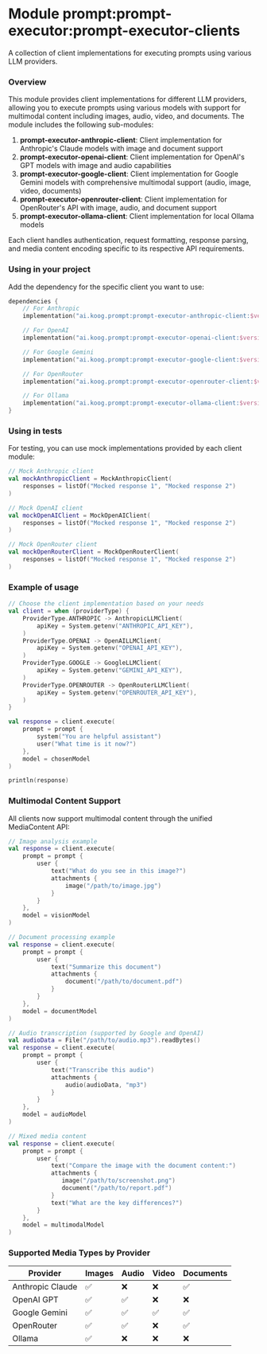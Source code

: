# Module prompt:prompt-executor:prompt-executor-clients

A collection of client implementations for executing prompts using various LLM providers.

### Overview

This module provides client implementations for different LLM providers, allowing you to execute prompts using various
models with support for multimodal content including images, audio, video, and documents. The module includes the
following sub-modules:

1. **prompt-executor-anthropic-client**: Client implementation for Anthropic's Claude models with image and document
   support
2. **prompt-executor-openai-client**: Client implementation for OpenAI's GPT models with image and audio capabilities
3. **prompt-executor-google-client**: Client implementation for Google Gemini models with comprehensive multimodal
   support (audio, image, video, documents)
4. **prompt-executor-openrouter-client**: Client implementation for OpenRouter's API with image, audio, and document
   support
5. **prompt-executor-ollama-client**: Client implementation for local Ollama models

Each client handles authentication, request formatting, response parsing, and media content encoding specific to its
respective API requirements.

### Using in your project

Add the dependency for the specific client you want to use:

```kotlin
dependencies {
    // For Anthropic
    implementation("ai.koog.prompt:prompt-executor-anthropic-client:$version")

    // For OpenAI
    implementation("ai.koog.prompt:prompt-executor-openai-client:$version")

    // For Google Gemini
    implementation("ai.koog.prompt:prompt-executor-google-client:$version")

    // For OpenRouter
    implementation("ai.koog.prompt:prompt-executor-openrouter-client:$version")

    // For Ollama
    implementation("ai.koog.prompt:prompt-executor-ollama-client:$version")
}
```

### Using in tests

For testing, you can use mock implementations provided by each client module:

```kotlin
// Mock Anthropic client
val mockAnthropicClient = MockAnthropicClient(
    responses = listOf("Mocked response 1", "Mocked response 2")
)

// Mock OpenAI client
val mockOpenAIClient = MockOpenAIClient(
    responses = listOf("Mocked response 1", "Mocked response 2")
)

// Mock OpenRouter client
val mockOpenRouterClient = MockOpenRouterClient(
    responses = listOf("Mocked response 1", "Mocked response 2")
)
```

### Example of usage

```kotlin
// Choose the client implementation based on your needs
val client = when (providerType) {
    ProviderType.ANTHROPIC -> AnthropicLLMClient(
        apiKey = System.getenv("ANTHROPIC_API_KEY"),
    )
    ProviderType.OPENAI -> OpenAILLMClient(
        apiKey = System.getenv("OPENAI_API_KEY"),
    )
    ProviderType.GOOGLE -> GoogleLLMClient(
        apiKey = System.getenv("GEMINI_API_KEY"),
    )
    ProviderType.OPENROUTER -> OpenRouterLLMClient(
        apiKey = System.getenv("OPENROUTER_API_KEY"),
    )
}

val response = client.execute(
    prompt = prompt {
        system("You are helpful assistant")
        user("What time is it now?")
    },
    model = chosenModel
)

println(response)
```

### Multimodal Content Support

All clients now support multimodal content through the unified MediaContent API:

```kotlin
// Image analysis example
val response = client.execute(
    prompt = prompt {
        user {
            text("What do you see in this image?")
            attachments {
                image("/path/to/image.jpg")
            }
        }
    },
    model = visionModel
)

// Document processing example  
val response = client.execute(
    prompt = prompt {
        user {
            text("Summarize this document")
            attachments {
                document("/path/to/document.pdf")
            }
        }
    },
    model = documentModel
)

// Audio transcription (supported by Google and OpenAI)
val audioData = File("/path/to/audio.mp3").readBytes()
val response = client.execute(
    prompt = prompt {
        user {
            text("Transcribe this audio")
            attachments {
                audio(audioData, "mp3")
            }
        }
    },
    model = audioModel
)

// Mixed media content
val response = client.execute(
    prompt = prompt {
        user {
            text("Compare the image with the document content:")
            attachments {
               image("/path/to/screenshot.png")
               document("/path/to/report.pdf")
            }
            text("What are the key differences?")
        }
    },
    model = multimodalModel
)
```

### Supported Media Types by Provider

| Provider         | Images | Audio | Video | Documents |
|------------------|--------|-------|-------|-----------|
| Anthropic Claude | ✅      | ❌     | ❌     | ✅         |
| OpenAI GPT       | ✅      | ✅     | ❌     | ❌         |
| Google Gemini    | ✅      | ✅     | ✅     | ✅         |
| OpenRouter       | ✅      | ✅     | ❌     | ✅         |
| Ollama           | ✅      | ❌     | ❌     | ❌         |
